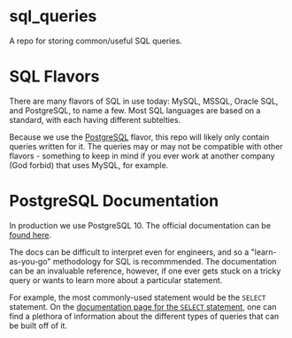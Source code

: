 # sql_queries

A repo for storing common/useful SQL queries.

# SQL Flavors
There are many flavors of SQL in use today: MySQL, MSSQL, Oracle SQL, and PostgreSQL, to name a few. Most SQL languages are based on a standard, with each having different subtelties.

Because we use the [PostgreSQL](https://www.postgresql.org/docs/10/intro-whatis.html) flavor, this repo will likely only contain queries written for it. The queries may or may not be compatible with other flavors - something to keep in mind if you ever work at another company (God forbid) that uses MySQL, for example.

# PostgreSQL Documentation
In production we use PostgreSQL 10. The official documentation can be [found here](https://www.postgresql.org/docs/10/index.html).

The docs can be difficult to interpret even for engineers, and so a "learn-as-you-go" methodology for SQL is recommmended. The documentation can be an invaluable reference, however, if one ever gets stuck on a tricky query or wants to learn more about a particular statement.

For example, the most commonly-used statement would be the `SELECT` statement. On the [documentation page for the `SELECT` statement](https://www.postgresql.org/docs/10/sql-select.html), one can find a plethora of information about the different types of queries that can be built off of it.
